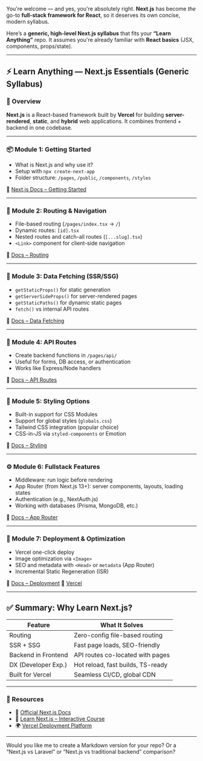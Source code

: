 You're welcome — and yes, you're absolutely right. **Next.js** has become *the* go-to **full-stack framework for React**, so it deserves its own concise, modern syllabus.

Here’s a **generic, high-level Next.js syllabus** that fits your **“Learn Anything”** repo. It assumes you're already familiar with **React basics** (JSX, components, props/state).

---

## ⚡ Learn Anything — Next.js Essentials (Generic Syllabus)

### 🧭 Overview

**Next.js** is a React-based framework built by **Vercel** for building **server-rendered**, **static**, and **hybrid** web applications. It combines frontend + backend in one codebase.

---

### 📦 Module 1: Getting Started

* What is Next.js and why use it?
* Setup with `npx create-next-app`
* Folder structure: `/pages`, `/public`, `/components`, `/styles`

🔗 [Next.js Docs – Getting Started](https://nextjs.org/docs/getting-started)

---

### 🔄 Module 2: Routing & Navigation

* File-based routing (`/pages/index.tsx` → `/`)
* Dynamic routes: `[id].tsx`
* Nested routes and catch-all routes (`[...slug].tsx`)
* `<Link>` component for client-side navigation

🔗 [Docs – Routing](https://nextjs.org/docs/routing/introduction)

---

### 🔁 Module 3: Data Fetching (SSR/SSG)

* `getStaticProps()` for static generation
* `getServerSideProps()` for server-rendered pages
* `getStaticPaths()` for dynamic static pages
* `fetch()` vs internal API routes

🔗 [Docs – Data Fetching](https://nextjs.org/docs/basic-features/data-fetching)

---

### 📄 Module 4: API Routes

* Create backend functions in `/pages/api/`
* Useful for forms, DB access, or authentication
* Works like Express/Node handlers

🔗 [Docs – API Routes](https://nextjs.org/docs/api-routes/introduction)

---

### 🎨 Module 5: Styling Options

* Built-in support for CSS Modules
* Support for global styles (`globals.css`)
* Tailwind CSS integration (popular choice)
* CSS-in-JS via `styled-components` or Emotion

🔗 [Docs – Styling](https://nextjs.org/docs/basic-features/built-in-css-support)

---

### ⚙️ Module 6: Fullstack Features

* Middleware: run logic before rendering
* App Router (from Next.js 13+): server components, layouts, loading states
* Authentication (e.g., NextAuth.js)
* Working with databases (Prisma, MongoDB, etc.)

🔗 [Docs – App Router](https://nextjs.org/docs/app)

---

### 🚀 Module 7: Deployment & Optimization

* Vercel one-click deploy
* Image optimization via `<Image>`
* SEO and metadata with `<Head>` or `metadata` (App Router)
* Incremental Static Regeneration (ISR)

🔗 [Docs – Deployment](https://nextjs.org/docs/deployment)
🔗 [Vercel](https://vercel.com/)

---

## ✅ Summary: Why Learn Next.js?

| Feature             | What It Solves                    |
| ------------------- | --------------------------------- |
| Routing             | Zero-config file-based routing    |
| SSR + SSG           | Fast page loads, SEO-friendly     |
| Backend in Frontend | API routes co-located with pages  |
| DX (Developer Exp.) | Hot reload, fast builds, TS-ready |
| Built for Vercel    | Seamless CI/CD, global CDN        |

---

### 🔗 Resources

* 📘 [Official Next.js Docs](https://nextjs.org/docs)
* 🧪 [Learn Next.js – Interactive Course](https://nextjs.org/learn)
* 🌍 [Vercel Deployment Platform](https://vercel.com/)

---

Would you like me to create a Markdown version for your repo? Or a “Next.js vs Laravel” or “Next.js vs traditional backend” comparison?
